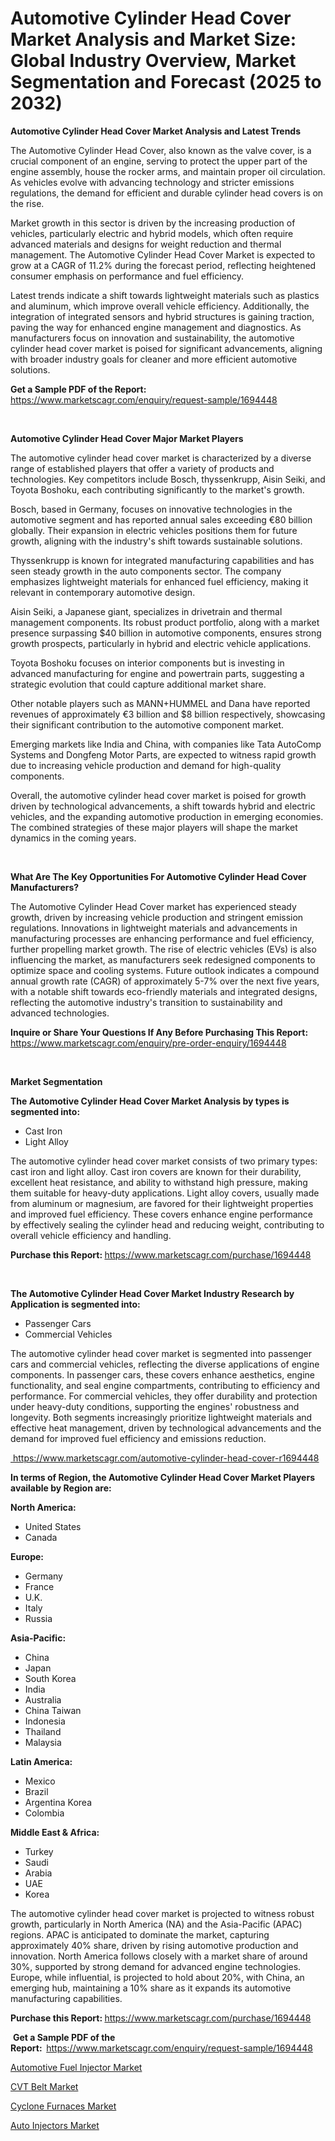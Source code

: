 <p><h1>Automotive Cylinder Head Cover Market Analysis and Market Size: Global Industry Overview, Market Segmentation and Forecast (2025 to 2032)</h1></p><p><strong>Automotive Cylinder Head Cover Market Analysis and Latest Trends</strong></p>
<p><p>The Automotive Cylinder Head Cover, also known as the valve cover, is a crucial component of an engine, serving to protect the upper part of the engine assembly, house the rocker arms, and maintain proper oil circulation. As vehicles evolve with advancing technology and stricter emissions regulations, the demand for efficient and durable cylinder head covers is on the rise. </p><p>Market growth in this sector is driven by the increasing production of vehicles, particularly electric and hybrid models, which often require advanced materials and designs for weight reduction and thermal management. The Automotive Cylinder Head Cover Market is expected to grow at a CAGR of 11.2% during the forecast period, reflecting heightened consumer emphasis on performance and fuel efficiency.</p><p>Latest trends indicate a shift towards lightweight materials such as plastics and aluminum, which improve overall vehicle efficiency. Additionally, the integration of integrated sensors and hybrid structures is gaining traction, paving the way for enhanced engine management and diagnostics. As manufacturers focus on innovation and sustainability, the automotive cylinder head cover market is poised for significant advancements, aligning with broader industry goals for cleaner and more efficient automotive solutions.</p></p>
<p><strong>Get a Sample PDF of the Report:&nbsp;</strong> <a href="https://www.marketscagr.com/enquiry/request-sample/1694448?utm_campaign=2138&utm_medium=2&utm_source=Github&utm_content=ia&utm_term=24032025&utm_id=automotive-cylinder-head-cover">https://www.marketscagr.com/enquiry/request-sample/1694448</a></p>
<p>&nbsp;</p>
<p><strong>Automotive Cylinder Head Cover Major Market Players</strong></p>
<p><p>The automotive cylinder head cover market is characterized by a diverse range of established players that offer a variety of products and technologies. Key competitors include Bosch, thyssenkrupp, Aisin Seiki, and Toyota Boshoku, each contributing significantly to the market's growth.</p><p>Bosch, based in Germany, focuses on innovative technologies in the automotive segment and has reported annual sales exceeding €80 billion globally. Their expansion in electric vehicles positions them for future growth, aligning with the industry's shift towards sustainable solutions.</p><p>Thyssenkrupp is known for integrated manufacturing capabilities and has seen steady growth in the auto components sector. The company emphasizes lightweight materials for enhanced fuel efficiency, making it relevant in contemporary automotive design.</p><p>Aisin Seiki, a Japanese giant, specializes in drivetrain and thermal management components. Its robust product portfolio, along with a market presence surpassing $40 billion in automotive components, ensures strong growth prospects, particularly in hybrid and electric vehicle applications.</p><p>Toyota Boshoku focuses on interior components but is investing in advanced manufacturing for engine and powertrain parts, suggesting a strategic evolution that could capture additional market share.</p><p>Other notable players such as MANN+HUMMEL and Dana have reported revenues of approximately €3 billion and $8 billion respectively, showcasing their significant contribution to the automotive component market.</p><p>Emerging markets like India and China, with companies like Tata AutoComp Systems and Dongfeng Motor Parts, are expected to witness rapid growth due to increasing vehicle production and demand for high-quality components.</p><p>Overall, the automotive cylinder head cover market is poised for growth driven by technological advancements, a shift towards hybrid and electric vehicles, and the expanding automotive production in emerging economies. The combined strategies of these major players will shape the market dynamics in the coming years.</p></p>
<p>&nbsp;</p>
<p><strong>What Are The Key Opportunities For Automotive Cylinder Head Cover Manufacturers?</strong></p>
<p><p>The Automotive Cylinder Head Cover market has experienced steady growth, driven by increasing vehicle production and stringent emission regulations. Innovations in lightweight materials and advancements in manufacturing processes are enhancing performance and fuel efficiency, further propelling market growth. The rise of electric vehicles (EVs) is also influencing the market, as manufacturers seek redesigned components to optimize space and cooling systems. Future outlook indicates a compound annual growth rate (CAGR) of approximately 5-7% over the next five years, with a notable shift towards eco-friendly materials and integrated designs, reflecting the automotive industry's transition to sustainability and advanced technologies.</p></p>
<p><strong>Inquire or Share Your Questions If Any Before Purchasing This Report:</strong> <a href="https://www.marketscagr.com/enquiry/pre-order-enquiry/1694448?utm_campaign=2138&utm_medium=2&utm_source=Github&utm_content=ia&utm_term=24032025&utm_id=automotive-cylinder-head-cover">https://www.marketscagr.com/enquiry/pre-order-enquiry/1694448</a></p>
<p>&nbsp;</p>
<p><strong>Market Segmentation</strong></p>
<p><strong>The Automotive Cylinder Head Cover Market Analysis by types is segmented into:</strong></p>
<p><ul><li>Cast Iron</li><li>Light Alloy</li></ul></p>
<p><p>The automotive cylinder head cover market consists of two primary types: cast iron and light alloy. Cast iron covers are known for their durability, excellent heat resistance, and ability to withstand high pressure, making them suitable for heavy-duty applications. Light alloy covers, usually made from aluminum or magnesium, are favored for their lightweight properties and improved fuel efficiency. These covers enhance engine performance by effectively sealing the cylinder head and reducing weight, contributing to overall vehicle efficiency and handling.</p></p>
<p><strong>Purchase this Report:&nbsp;</strong><a href="https://www.marketscagr.com/purchase/1694448?utm_campaign=2138&utm_medium=2&utm_source=Github&utm_content=ia&utm_term=24032025&utm_id=automotive-cylinder-head-cover">https://www.marketscagr.com/purchase/1694448</a></p>
<p>&nbsp;</p>
<p><strong>The Automotive Cylinder Head Cover Market Industry Research by Application is segmented into:</strong></p>
<p><ul><li>Passenger Cars</li><li>Commercial Vehicles</li></ul></p>
<p><p>The automotive cylinder head cover market is segmented into passenger cars and commercial vehicles, reflecting the diverse applications of engine components. In passenger cars, these covers enhance aesthetics, engine functionality, and seal engine compartments, contributing to efficiency and performance. For commercial vehicles, they offer durability and protection under heavy-duty conditions, supporting the engines' robustness and longevity. Both segments increasingly prioritize lightweight materials and effective heat management, driven by technological advancements and the demand for improved fuel efficiency and emissions reduction.</p></p>
<p><a href="https://www.marketscagr.com/automotive-cylinder-head-cover-r1694448?utm_campaign=2138&utm_medium=2&utm_source=Github&utm_content=ia&utm_term=24032025&utm_id=automotive-cylinder-head-cover">&nbsp;https://www.marketscagr.com/automotive-cylinder-head-cover-r1694448</a></p>
<p><strong>In terms of Region, the Automotive Cylinder Head Cover Market Players available by Region are:</strong></p>
<p>
    <p> <strong> North America: </strong>
        <ul>
            <li>United States</li>
            <li>Canada</li>
        </ul>
        </p> 
    <p> <strong> Europe: </strong>
        <ul>
            <li>Germany</li>
            <li>France</li>
            <li>U.K.</li>
            <li>Italy</li>
            <li>Russia</li>
        </ul>
        </p> 
    <p> <strong> Asia-Pacific: </strong>
        <ul>
            <li>China</li>
            <li>Japan</li>
            <li>South Korea</li>
            <li>India</li>
            <li>Australia</li>
            <li>China Taiwan</li>
            <li>Indonesia</li>
            <li>Thailand</li>
            <li>Malaysia</li>
        </ul>
        </p> 
    <p> <strong> Latin America: </strong>
        <ul>
            <li>Mexico</li>
            <li>Brazil</li>
            <li>Argentina Korea</li>
            <li>Colombia</li>
        </ul>
        </p> 
    <p> <strong> Middle East & Africa: </strong>
        <ul>
            <li>Turkey</li>
            <li>Saudi</li>
            <li>Arabia</li>
            <li>UAE</li>
            <li>Korea</li>
        </ul>
    </p>
    </p>
<p><p>The automotive cylinder head cover market is projected to witness robust growth, particularly in North America (NA) and the Asia-Pacific (APAC) regions. APAC is anticipated to dominate the market, capturing approximately 40% share, driven by rising automotive production and innovation. North America follows closely with a market share of around 30%, supported by strong demand for advanced engine technologies. Europe, while influential, is projected to hold about 20%, with China, an emerging hub, maintaining a 10% share as it expands its automotive manufacturing capabilities.</p></p>
<p><strong>Purchase this Report: </strong><a href="https://www.marketscagr.com/purchase/1694448?utm_campaign=2138&utm_medium=2&utm_source=Github&utm_content=ia&utm_term=24032025&utm_id=automotive-cylinder-head-cover">https://www.marketscagr.com/purchase/1694448</a></p>
<p>&nbsp;<strong>Get a Sample PDF of the Report:&nbsp;&nbsp;</strong><a href="https://www.marketscagr.com/enquiry/request-sample/1694448?utm_campaign=2138&utm_medium=2&utm_source=Github&utm_content=ia&utm_term=24032025&utm_id=automotive-cylinder-head-cover">https://www.marketscagr.com/enquiry/request-sample/1694448</a></p>
<p><strong></strong></p>
<p><p><a href="https://github.com/forttgoddym7/Market-Research-Report-List-1/blob/main/automotive-fuel-injector-market.md?utm_campaign=2138&utm_medium=2&utm_source=Github&utm_content=ia&utm_term=24032025&utm_id=automotive-cylinder-head-cover">Automotive Fuel Injector Market</a></p><p><a href="https://github.com/daddskokenk4/Market-Research-Report-List-1/blob/main/cvt-belt-market.md?utm_campaign=2138&utm_medium=2&utm_source=Github&utm_content=ia&utm_term=24032025&utm_id=automotive-cylinder-head-cover">CVT Belt Market</a></p><p><a href="https://github.com/kimomeifbnu26/Market-Research-Report-List-1/blob/main/cyclone-furnaces-market.md?utm_campaign=2138&utm_medium=2&utm_source=Github&utm_content=ia&utm_term=24032025&utm_id=automotive-cylinder-head-cover">Cyclone Furnaces Market</a></p><p><a href="https://github.com/kabotcaddoub/Market-Research-Report-List-1/blob/main/auto-injectors-market.md?utm_campaign=2138&utm_medium=2&utm_source=Github&utm_content=ia&utm_term=24032025&utm_id=automotive-cylinder-head-cover">Auto Injectors Market</a></p></p>